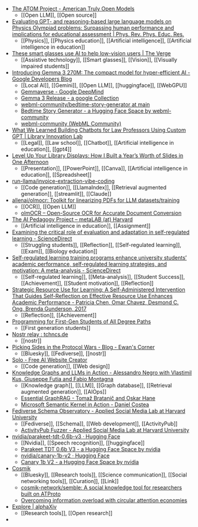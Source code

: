 - [The ATOM Project - American Truly Open Models](https://www.atomproject.ai/)
	- [[Open LLM]], [[Open source]]
- [Evaluating GPT- and reasoning-based large language models on Physics Olympiad problems: Surpassing human performance and implications for educational assessment | Phys. Rev. Phys. Educ. Res.](https://journals.aps.org/prper/abstract/10.1103/6fmx-bsnl)
	- [[Physics]], [[Physics education]], [[Artificial intelligence]], [[Artificial intelligence in education]]
- [These smart glasses use AI to help low-vision users | The Verge](https://www.theverge.com/news/759160/ally-solos-smart-glasses-ai-envision-low-vision)
	- [[Assistive technology]], [[Smart glasses]], [[Vision]], [[Visually impaired students]]
- [Introducing Gemma 3 270M: The compact model for hyper-efficient AI - Google Developers Blog](https://developers.googleblog.com/en/introducing-gemma-3-270m/)
	- [[Local AI]], [[Gemini]], [[Open LLM]], [[huggingface]], [[WebGPU]]
	- [Gemmaverse - Google DeepMind](https://deepmind.google/models/gemma/gemmaverse/)
	- [Gemma 3 Release - a google Collection](https://huggingface.co/collections/google/gemma-3-release-67c6c6f89c4f76621268bb6d)
	- [webml-community/bedtime-story-generator at main](https://huggingface.co/spaces/webml-community/bedtime-story-generator/tree/main)
	- [Bedtime Story Generator - a Hugging Face Space by webml-community](https://huggingface.co/spaces/webml-community/bedtime-story-generator)
	- [webml-community (WebML Community)](https://huggingface.co/webml-community)
- [What We Learned Building Chatbots for Law Professors Using Custom GPT | Library Innovation Lab](https://lil.law.harvard.edu/blog/2025/02/15/what-we-learned-building-chatbots-for-law-professors-using-custom-gpt/)
	- [[Legal]], [[Law school]], [[Chatbot]], [[Artificial intelligence in education]], [[gpt4]]
- [Level Up Your Library Displays: How I Built a Year’s Worth of Slides in One Afternoon](https://aischoollibrarian.substack.com/p/level-up-your-library-displays-how?r=u0wmi&triedRedirect=true)
	- [[Presentation]], [[PowerPoint]], [[Canva]], [[Artificial intelligence in education]], [[Spreadsheet]]
- [run-llama/invoice-extraction-vibe-coding](https://github.com/run-llama/invoice-extraction-vibe-coding)
	- [[Code generation]], [[LlamaIndex]], [[Retrieval augmented generation]], [[streamlit]], [[Claude]]
- [allenai/olmocr: Toolkit for linearizing PDFs for LLM datasets/training](https://github.com/allenai/olmocr)
	- [[OCR]], [[Open LLM]]
	- [olmOCR – Open-Source OCR for Accurate Document Conversion](https://olmocr.allenai.org/)
- [The AI Pedagogy Project – metaLAB (at) Harvard](https://aipedagogy.org/)
	- [[Artificial intelligence in education]], [[Assignment]]
- [Examining the critical role of evaluation and adaptation in self-regulated learning - ScienceDirect](https://www.sciencedirect.com/science/article/pii/S0361476X21000862?via%3Dihub)
	- [[Struggling students]], [[Reflection]], [[Self-regulated learning]], [[Exam]], [[Biology education]]
- [Self-regulated learning training programs enhance university students’ academic performance, self-regulated learning strategies, and motivation: A meta-analysis - ScienceDirect](https://www.sciencedirect.com/science/article/abs/pii/S0361476X21000357?via%3Dihub)
	- [[Self-regulated learning]], [[Meta-analysis]], [[Student Success]], [[Achievement]], [[Student motivation]], [[Reflection]]
- [Strategic Resource Use for Learning: A Self-Administered Intervention That Guides Self-Reflection on Effective Resource Use Enhances Academic Performance - Patricia Chen, Omar Chavez, Desmond C. Ong, Brenda Gunderson, 2017](https://journals.sagepub.com/doi/10.1177/0956797617696456)
	- [[Reflection]], [[Achievement]]
- [Programming for First-Gen Students of All Degree Paths](https://www.insidehighered.com/news/student-success/college-experience/2025/08/14/programming-first-gen-students-all-degree-paths)
	- [[First generation students]]
- [Nostr relay : tchncs.de](https://tchncs.de/en/nostr)
	- [[nostr]]
- [Picking Sides in the Protocol Wars - Blog - Ewan's Corner](https://ewancroft.uk/blog/3lvzrtkwttz2p)
	- [[Bluesky]], [[Fediverse]], [[nostr]]
- [Solo - Free AI Website Creator](https://soloist.ai/)
	- [[Code generation]], [[Web design]]
- [Knowledge Graphs and LLMs in Action - Alessandro Negro with Vlastimil Kus, Giuseppe Futia and Fabio Montagna](https://www.manning.com/books/knowledge-graphs-and-llms-in-action)
	- [[Knowledge graph]], [[LLM]], [[Graph database]], [[Retrieval augmented generation]], [[AIOps]]
	- [Essential GraphRAG - Tomaž Bratanič and Oskar Hane](https://www.manning.com/books/essential-graphrag)
	- [Microsoft Semantic Kernel in Action - Daniel Costea](https://www.manning.com/books/microsoft-semantic-kernel-in-action)
- [Fediverse Schema Observatory - Applied Social Media Lab at Harvard University](https://asml.cyber.harvard.edu/fediverse-schema-observatory/)
	- [[Fediverse]], [[Schema]], [[Web development]], [[ActivityPub]]
	- [ActivityPub Fuzzer - Applied Social Media Lab at Harvard University](https://asml.cyber.harvard.edu/activitypub-fuzzer/)
- [nvidia/parakeet-tdt-0.6b-v3 · Hugging Face](https://huggingface.co/nvidia/parakeet-tdt-0.6b-v3)
	- [[Nvidia]], [[Speech recognition]], [[huggingface]]
	- [Parakeet TDT 0.6b V3 - a Hugging Face Space by nvidia](https://huggingface.co/spaces/nvidia/parakeet-tdt-0.6b-v3)
	- [nvidia/canary-1b-v2 · Hugging Face](https://huggingface.co/nvidia/canary-1b-v2)
	- [Canary 1b V2 - a Hugging Face Space by nvidia](https://huggingface.co/spaces/nvidia/canary-1b-v2)
- [Cosmik](https://cosmik.network/)
	- [[Bluesky]], [[Research tools]], [[Science communication]], [[Social networking tools]], [[Curation]], [[Link]]
	- [cosmik-network/semble: A social knowledge tool for researchers built on ATProto](https://github.com/cosmik-network/semble)
	- [Overcoming information overload with circular attention economies](https://blog.cosmik.network/circular-attention)
- [Explore | alphaXiv](https://www.alphaxiv.org/)
	- [[Research tools]], [[Open research]]
-
